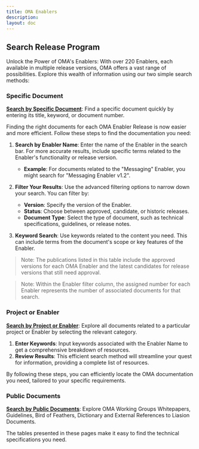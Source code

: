 ```yaml
---
title: OMA Enablers
description:
layout: doc
---
```

## Search Release Program

Unlock the Power of OMA's Enablers: With over 220 Enablers, each available in multiple release versions, OMA offers a vast range of possibilities. Explore this wealth of information using our two simple search methods:

### Specific Document
[**Search by Specific Document**](/specifications/search/specifications#oma-technical-specifications): Find a specific document quickly by entering its title, keyword, or document number.

Finding the right documents for each OMA Enabler Release is now easier and more efficient. Follow these steps to find the documentation you need:

1. **Search by Enabler Name**: Enter the name of the Enabler in the search bar. For more accurate results, include specific terms related to the Enabler's functionality or release version.

    * **Example**: For documents related to the "Messaging" Enabler, you might search for "Messaging Enabler v1.2".

2. **Filter Your Results**: Use the advanced filtering options to narrow down your search. You can filter by:

    * **Version**: Specify the version of the Enabler.
    * **Status**: Choose between approved, candidate, or historic releases.
    * **Document Type**: Select the type of document, such as technical specifications, guidelines, or release notes.

3. **Keyword Search**: Use keywords related to the content you need. This can include terms from the document's scope or key features of the Enabler.

> Note: The publications listed in this table include the approved versions for each OMA Enabler and the latest candidates for release versions that still need approval.

> Note: Within the Enabler filter column, the assigned number for each Enabler represents the number of associated documents for that search.

### Project or Enabler
[**Search by Project or Enabler**](/specifications/search/enablers#oma-release-program-enablers): Explore all documents related to a particular project or Enabler by selecting the relevant category.

1. **Enter Keywords**: Input keywords associated with the Enabler Name to get a comprehensive breakdown of resources.
2. **Review Results**: This efficient search method will streamline your quest for information, providing a complete list of resources.

By following these steps, you can efficiently locate the OMA documentation you need, tailored to your specific requirements.

### Public Documents
[**Search by Public Documents**](/specifications/search/public-docs#oma-public-documents): Explore OMA Working Groups Whitepapers, Guidelines, Bird of Feathers, Dictionary and External References to Liasion Documents.

The tables presented in these pages make it easy to find the technical specifications you need.